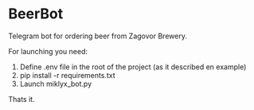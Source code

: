 # BeerBot
Telegram bot for ordering beer from Zagovor Brewery.

For launching you need:
1. Define .env file in the root of the project (as it described en example)
2. pip install -r requirements.txt
3. Launch miklyx_bot.py 

Thats it.
